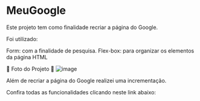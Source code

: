 # MeuGoogle

Este projeto tem como finalidade recriar a página do Google.

Foi utilizado:

Form: com a finalidade de pesquisa.
Flex-box: para organizar os elementos da página HTML

 📸 Foto do Projeto 📸
![image](https://user-images.githubusercontent.com/98600935/172882810-173198b7-8ff7-4e53-838a-916293a1964f.png)

Além de recriar a página do Google realizei uma incrementação.

Confira todas as funcionalidades clicando neste link abaixo:
